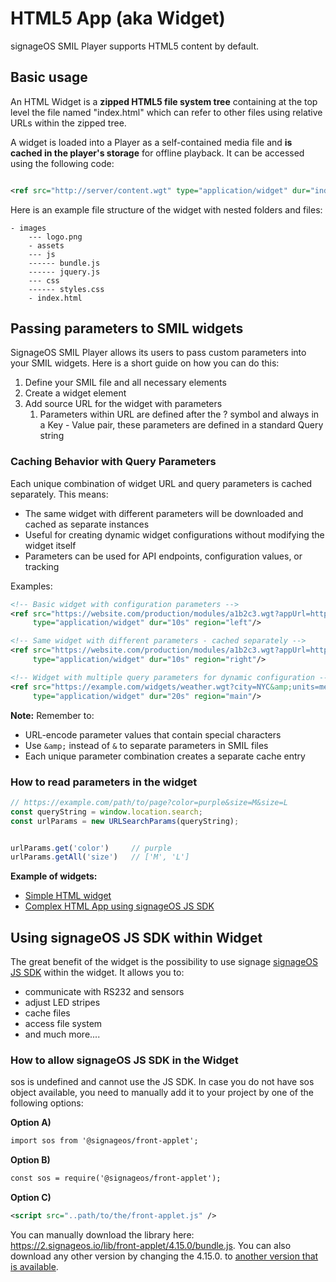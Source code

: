 ﻿# HTML5 App (aka Widget)

signageOS SMIL Player supports HTML5 content by default.

## Basic usage

An HTML Widget is a **zipped HTML5 file system tree** containing at the top level the file named "index.html" which can
refer to other files using relative URLs within the zipped tree.

A widget is loaded into a Player as a self-contained media file and **is cached in the player's storage** for offline
playback. It can be accessed using the following code:

```xml

<ref src="http://server/content.wgt" type="application/widget" dur="indefinite"/>
```

Here is an example file structure of the widget with nested folders and files:

```Text
- images
    --- logo.png
    - assets
    --- js
    ------ bundle.js
    ------ jquery.js
    --- css
    ------ styles.css
    - index.html
```

## Passing parameters to SMIL widgets

SignageOS SMIL Player allows its users to pass custom parameters into your SMIL widgets. Here is a short guide on how
you can do this:

1. Define your SMIL file and all necessary elements
2. Create a widget element
3. Add source URL for the widget with parameters
    1. Parameters within URL are defined after the ? symbol and always in a Key - Value pair, these parameters are
       defined in a standard Query string

### Caching Behavior with Query Parameters

Each unique combination of widget URL and query parameters is cached separately. This means:
- The same widget with different parameters will be downloaded and cached as separate instances
- Useful for creating dynamic widget configurations without modifying the widget itself
- Parameters can be used for API endpoints, configuration values, or tracking

Examples:

```xml
<!-- Basic widget with configuration parameters -->
<ref src="https://website.com/production/modules/a1b2c3.wgt?appUrl=https%3A%2F%2Fanotherwebsite.com%2Fapi%2Fgraphql&amp;uniqueId=xyz123abcjhkl"
     type="application/widget" dur="10s" region="left"/>

<!-- Same widget with different parameters - cached separately -->
<ref src="https://website.com/production/modules/a1b2c3.wgt?appUrl=https%3A%2F%2Fdifferentapi.com%2Fapi&amp;uniqueId=abc456xyz"
     type="application/widget" dur="10s" region="right"/>

<!-- Widget with multiple query parameters for dynamic configuration -->
<ref src="https://example.com/widgets/weather.wgt?city=NYC&amp;units=metric&amp;lang=en&amp;refresh=300"
     type="application/widget" dur="20s" region="main"/>
```

**Note:** Remember to:
- URL-encode parameter values that contain special characters
- Use `&amp;` instead of `&` to separate parameters in SMIL files
- Each unique parameter combination creates a separate cache entry

### How to read parameters in the widget

```javascript
// https://example.com/path/to/page?color=purple&size=M&size=L
const queryString = window.location.search;
const urlParams = new URLSearchParams(queryString);


urlParams.get('color')     // purple
urlParams.getAll('size')   // ['M', 'L']
```

**Example of widgets:**

- [Simple HTML widget](https://github.com/signageos/applet-examples/tree/master/smil/demos/zones/bottomWidget)
- [Complex HTML App using signageOS JS SDK](https://github.com/signageos/applet-examples/tree/master/smil/demos/car_rental_sensors/kiosk/car-check-in-widget)

## Using signageOS JS SDK within Widget

The great benefit of the widget is the possibility to use
signage [signageOS JS SDK](https://developers.signageos.io/sdk) within the widget. It allows you to:

- communicate with RS232 and sensors
- adjust LED stripes
- cache files
- access file system
- and much more....

### How to allow signageOS JS SDK in the Widget

sos is undefined and cannot use the JS SDK. In case you do not have sos object available, you need to manually add it to
your project by one of the following options:

**Option A)**

``` xml
import sos from '@signageos/front-applet';
```

**Option B)**

``` xml
const sos = require('@signageos/front-applet');
```

**Option C)**

``` xml
<script src="..path/to/the/front-applet.js" />
```

You can manually download the library here: https://2.signageos.io/lib/front-applet/4.15.0/bundle.js. You can also
download any other version by changing the 4.15.0.
to [another version that is available](https://docs.signageos.io/hc/en-us/articles/4409188685074).
